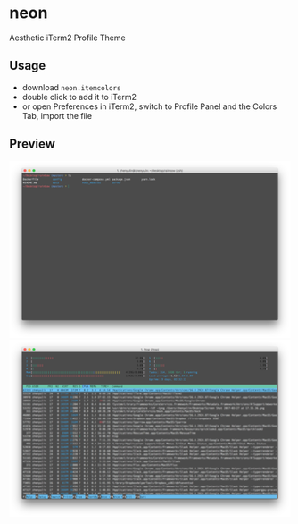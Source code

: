 # neon

Aesthetic iTerm2 Profile Theme

## Usage
 * download `neon.itemcolors`
 * double click to add it to iTerm2
 * or open Preferences in iTerm2, switch to Profile Panel and the Colors Tab, import the file

## Preview
![Screenshot 1](screenshots/dir.png?raw=true "code dir")
![Screenshot 1](screenshots/htop.png?raw=true "htop")